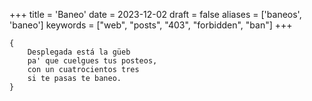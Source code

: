 +++
title = 'Baneo'
date = 2023-12-02
draft = false
aliases = ['baneos', 'baneo']
keywords = ["web", "posts", "403", "forbidden", "ban"]
+++

	{
		Desplegada está la güeb
		pa' que cuelgues tus posteos,
		con un cuatrocientos tres
		si te pasas te baneo.
	}
